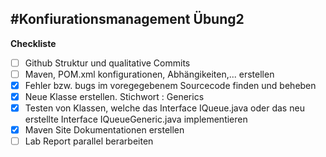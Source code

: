 #Konfiurationsmanagement Übung2
---
**Checkliste**
- [ ] Github Struktur und qualitative Commits
- [ ] Maven, POM.xml konfigurationen, Abhängikeiten,... erstellen
- [x] Fehler bzw. bugs im voregegebenem Sourcecode finden und beheben
- [x] Neue Klasse erstellen. Stichwort : Generics
- [x] Testen von Klassen, welche das Interface IQueue.java oder das neu erstellte Interface IQueueGeneric.java implementieren
- [x] Maven Site Dokumentationen erstellen
- [ ] Lab Report parallel berarbeiten 